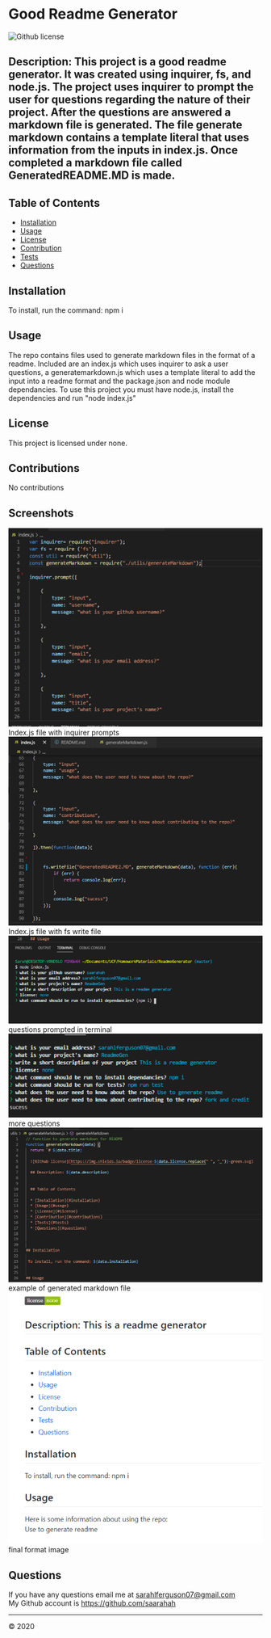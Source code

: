 # Good Readme Generator

  ![Github license](https://img.shields.io/badge/license-none-green.svg)

  ## Description: This project is a good readme generator. It was created using inquirer, fs, and node.js. The project uses inquirer to prompt the user for questions regarding the nature of their project. After the questions are answered a markdown file is generated. The file generate markdown contains a template literal that uses information from the inputs in index.js. Once completed a markdown file called GeneratedREADME.MD is made.
  
  
  ## Table of Contents 
  
  * [Installation](#installation) 
  * [Usage](#usage)
  * [License](#license)
  * [Contribution](#contributions)
  * [Tests](#tests)
  * [Questions](#questions)

  
  
## Installation
  
 To install, run the command: npm i
  
  
## Usage 
  
The repo contains files used to generate markdown files in the format of a readme. Included are an index.js which uses inquirer to ask a user questions, a generatemarkdown.js which uses a template literal to add the input into a readme format and the package.json and node module dependancies. To use this project you must have node.js, install the dependencies and run "node index.js"
  
  
 ## License
  
This project is licensed under none.
  

## Contributions
  
No contributions
  
## Screenshots

![image](screenshotindex1.PNG)
<br/>
Index.js file with inquirer prompts
<br/>
![image](screenshotindex2.PNG)
<br/>
Index.js file with fs write file
<br/>
![image](terminal1.PNG)
<br/>
questions prompted in terminal
<br/>
![image](terminal2.PNG)
<br/>
more questions
<br/>
![image](screenshotgeneratemark.PNG)
<br/>
example of generated markdown file
<br/>
![image](readme.PNG)
<br/>
final format image

 ## Questions

 If you have any questions email me at sarahlferguson07@gmail.com
 <br/>
 My Github account is https://github.com/saarahah
  
  
  ---
  © 2020
  
  

